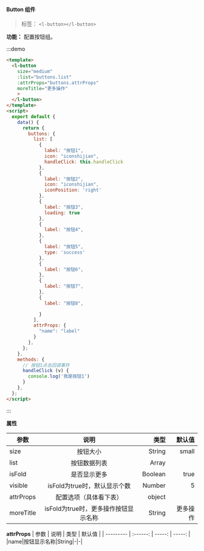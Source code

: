 <!--
 * @Author: PT
 * @Date: 2020-04-23 10:16:17
 * @LastEditors: PT
 * @LastEditTime: 2020-04-26 17:23:06
 * @Description:
 -->

#### Button 组件

> 标签： `<l-button></l-button>`

**功能：** 配置按钮组。

:::demo

```html
<template>
  <l-button
    size="medium"
    :list="buttons.list"
    :attrProps="buttons.attrProps"
    moreTitle="更多操作"
    >
  </l-button>
</template>
<script>
  export default {
    data() {
      return {
        buttons: {
          list: [
            {
              label: "按钮1",
              icon: "iconshijian",
              handleClick: this.handleClick
            },
            {
              label: "按钮2",
              icon: "iconshijian",
              iconPosition: 'right'
            },
            {
              label: "按钮3",
              loading: true
            },
            {
              label: "按钮4",
            },
            {
              label: "按钮5",
              type: 'success'
            },
            {
              label: "按钮6",
            },
            {
              label: "按钮7",
            },
            {
              label: "按钮8",

            }
          ],
          attrProps: {
            "name": "label"
          }
        },
      };
    },
    methods: {
      // 按钮1点击回调事件
      handleClick (v) {
        console.log('我是按钮1')
      }
    },
  };
</script>
```

:::

**属性**

| 参数      |   说明   |   类型 | 默认值 |
| --------- | :------: | -----: | -----: |
|size|按钮大小|String|small|
|list|按钮数据列表 |Array|
|isFold| 是否显示更多|Boolean|true
|visible|isFold为true时，默认显示个数|Number|5
|attrProps|配置选项（具体看下表）|object|
|moreTitle|isFold为true时，更多操作按钮显示名称|String|更多操作

**attrProps**
| 参数      |   说明   |   类型 | 默认值 |
| --------- | :------: | -----: | -----: |
|name|按钮显示名称|String|-|-|
